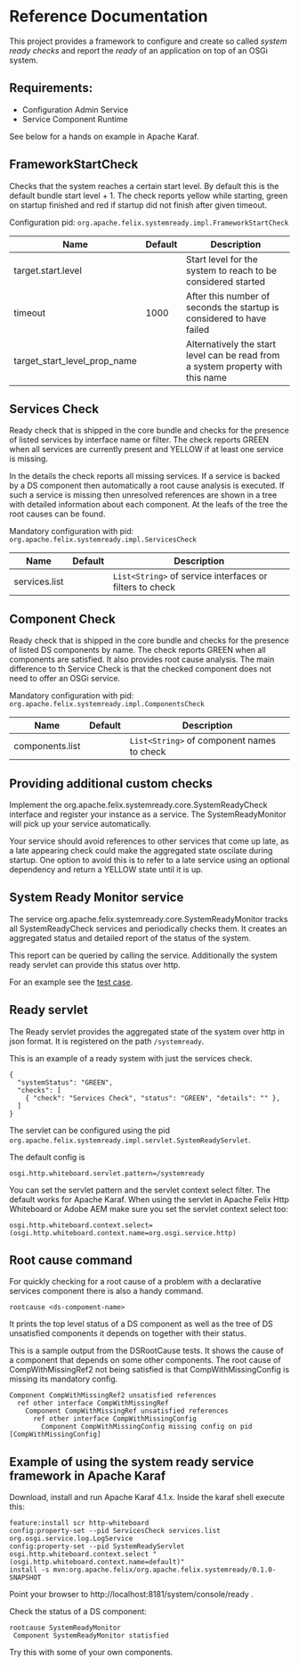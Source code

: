 # Reference Documentation

This project provides a framework to configure and create so called _system ready checks_ and report the _ready_ of an application on top of an OSGi system.

## Requirements:

* Configuration Admin Service
* Service Component Runtime

See below for a hands on example in Apache Karaf.

## FrameworkStartCheck

Checks that the system reaches a certain start level. By default this is the default bundle start level + 1.
The check reports yellow while starting, green on startup finished and red if startup did not finish after given timeout.

Configuration pid: `org.apache.felix.systemready.impl.FrameworkStartCheck`

Name                         | Default | Description
-----------------------------|---------|----------------
target.start.level           |         | Start level for the system to reach to be considered started
timeout                      | 1000    | After this number of seconds the startup is considered to have failed
target_start_level_prop_name |         | Alternatively the start level can be read from a system property with this name

## Services Check

Ready check that is shipped in the core bundle and checks for the presence of listed services by interface name or filter.
The check reports GREEN when all services are currently present and YELLOW if at least one service is missing.

In the details the check reports all missing services. If a service is backed by a DS component then automatically a root cause analysis is executed. If such a service is missing then unresolved references are shown in a tree with detailed information about each component. At the leafs of the tree the root causes can be found.

Mandatory configuration with pid: `org.apache.felix.systemready.impl.ServicesCheck`

Name                         | Default | Description
-----------------------------|---------|----------------
services.list                |         | `List<String>` of service interfaces or filters to check

## Component Check

Ready check that is shipped in the core bundle and checks for the presence of listed DS components by name.
The check reports GREEN when all components are satisfied. It also provides root cause analysis.
The main difference to th Service Check is that the checked component does not need to offer an OSGi service.

Mandatory configuration with pid: `org.apache.felix.systemready.impl.ComponentsCheck`

Name                         | Default | Description
-----------------------------|---------|----------------
components.list              |         | `List<String>` of component names to check

## Providing additional custom checks

Implement the org.apache.felix.systemready.core.SystemReadyCheck interface and register
your instance as a service. The SystemReadyMonitor will pick up your service automatically.

Your service should avoid references to other services that come up late, as a late appearing check could
make the aggregated state oscilate during startup. One option to avoid this is to refer to a late service using an optional dependency and return a YELLOW state until it is up.

## System Ready Monitor service

The service org.apache.felix.systemready.core.SystemReadyMonitor tracks all SystemReadyCheck services and periodically checks them. It creates an aggregated status and detailed report of the status of the system.

This report can be queried by calling the service. Additionally the system ready servlet can provide this status over http.

For an example see the [test case](../src/test/java/org/apache/felix/systemready/core/osgi/SystemReadyMonitorTest.java).

## Ready servlet

The Ready servlet provides the aggregated state of the system over http in json format.
It is registered on the path `/systemready`.

This is an example of a ready system with just the services check.
```
{
  "systemStatus": "GREEN",
  "checks": [
    { "check": "Services Check", "status": "GREEN", "details": "" },
  ]
}
```

The servlet can be configured using the pid `org.apache.felix.systemready.impl.servlet.SystemReadyServlet`.

The default config is

    osgi.http.whiteboard.servlet.pattern=/systemready

You can set the servlet pattern and the servlet context select filter. The default works for Apache Karaf.
When using the servlet in Apache Felix Http Whiteboard or Adobe AEM make sure you set the servlet context select too:

    osgi.http.whiteboard.context.select=(osgi.http.whiteboard.context.name=org.osgi.service.http)

## Root cause command

For quickly checking for a root cause of a problem with a declarative services component there is also a handy command.

`rootcause <ds-compoment-name>`

It prints the top level status of a DS component as well as the tree of DS unsatisfied components it depends on together with their status.

This is a sample output from the DSRootCause tests. It shows the cause of a component that depends on some other components. The root cause of CompWithMissingRef2 not being satisfied is that CompWithMissingConfig is missing its mandatory config.

```
Component CompWithMissingRef2 unsatisfied references
  ref other interface CompWithMissingRef
    Component CompWithMissingRef unsatisfied references
      ref other interface CompWithMissingConfig
        Component CompWithMissingConfig missing config on pid [CompWithMissingConfig]
```

## Example of using the system ready service framework in Apache Karaf

Download, install and run Apache Karaf 4.1.x. Inside the karaf shell execute this:

```
feature:install scr http-whiteboard
config:property-set --pid ServicesCheck services.list org.osgi.service.log.LogService
config:property-set --pid SystemReadyServlet osgi.http.whiteboard.context.select "(osgi.http.whiteboard.context.name=default)"
install -s mvn:org.apache.felix/org.apache.felix.systemready/0.1.0-SNAPSHOT
```

Point your browser to http://localhost:8181/system/console/ready .

Check the status of a DS component:

```
rootcause SystemReadyMonitor
 Component SystemReadyMonitor statisfied
```

Try this with some of your own components.
